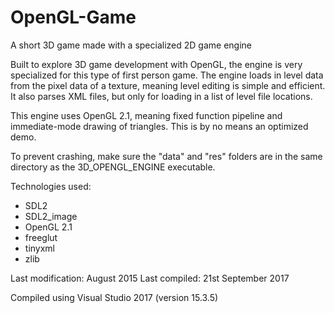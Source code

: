 # OpenGL-Game
A short 3D game made with a specialized 2D game engine

Built to explore 3D game development with OpenGL, the engine is very specialized for this type of first person game. The engine loads in level data from the pixel data of a texture, meaning level editing is simple and efficient. It also parses XML files, but only for loading in a list of level file locations.

This engine uses OpenGL 2.1, meaning fixed function pipeline and immediate-mode drawing of triangles. This is by no means an optimized demo.

To prevent crashing, make sure the "data" and "res" folders are in the same directory as the 3D_OPENGL_ENGINE executable.

Technologies used:
- SDL2
- SDL2_image
- OpenGL 2.1
- freeglut
- tinyxml
- zlib

Last modification: August 2015
Last compiled: 21st September 2017

Compiled using Visual Studio 2017 (version 15.3.5)

